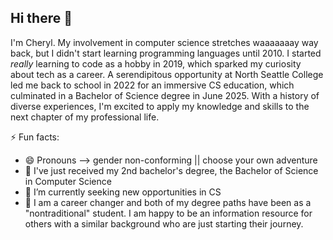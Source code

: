 ## Hi there 👋

I'm Cheryl. My involvement in computer science stretches waaaaaaay way back, but I didn't start learning programming languages until 2010. I started *really* learning to code as a hobby in 2019, which sparked my curiosity about tech as a career. A serendipitous opportunity at North Seattle College led me back to school in 2022 for an immersive CS education, which culminated in a Bachelor of Science degree in June 2025. With a history of diverse experiences, I'm excited to apply my knowledge and skills to the next chapter of my professional life.

⚡ Fun facts:
- 😄 Pronouns --> gender non-conforming || choose your own adventure
- 🔭 I've just received my 2nd bachelor's degree, the Bachelor of Science in Computer Science
- 🌱 I’m currently seeking new opportunities in CS
- 💬 I am a career changer and both of my degree paths have been as a "nontraditional" student. I am happy to be an information resource for others with a similar background who are just starting their journey.

<!--
**moserc/moserc** is a ✨ _special_ ✨ repository because its `README.md` (this file) appears on your GitHub profile.

Here are some ideas to get you started:
- 👯 I’m looking to collaborate on ...
- 🤔 I’m looking for help with ...
- 📫 How to reach me: ...
-->
